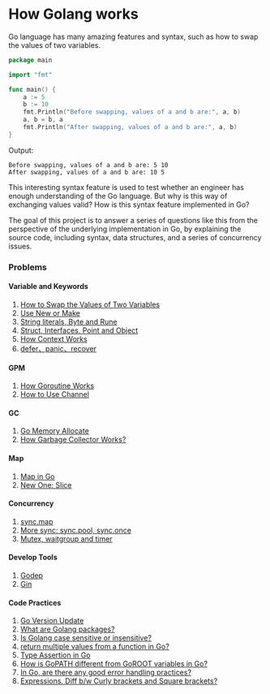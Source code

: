 # How Golang works



Go language has many amazing features and syntax, such as how to swap the values of two variables.

```go
package main

import "fmt"

func main() {
    a := 5
    b := 10
    fmt.Println("Before swapping, values of a and b are:", a, b)
    a, b = b, a
    fmt.Println("After swapping, values of a and b are:", a, b)
}
```

Output:

```
Before swapping, values of a and b are: 5 10
After swapping, values of a and b are: 10 5
```



This interesting syntax feature is used to test whether an engineer has enough understanding of the Go language. But why is this way of exchanging values valid? How is this syntax feature implemented in Go?

The goal of this project is to answer a series of questions like this from the perspective of the underlying implementation in Go, by explaining the source code, including syntax, data structures, and a series of concurrency issues.



### Problems

#### Variable and Keywords

1. [How to Swap the Values of Two Variables](problems/swap-the-values-of-two-variables.md)
2. [Use New or Make](problems/use-new-or-make.md)
3. [String literals, Byte and Rune](problems/string.md)
4. [Struct, Interfaces,  Point and Object](problems/struct-and-object.md)
5. [How Context Works](problems/how-context-works.md)
6. [defer、panic、recover](problems/defer-panic-recover.md)



#### GPM

1. [How Goroutine Works](problems/how-goroutine-works.md)
4. [How to Use Channel](problems/how-to-use-channel.md)



#### GC

1. [Go Memory Allocate](problems/go-memory-allocate.md)
2. [How Garbage Collector Works? ]()



#### Map

1. [Map in Go](problems/map-in-go.md)
2. [New One: Slice](problems/new-one-slice.md)



#### Concurrency

1. [sync.map](problems/sync-map.md)
2. [More sync: sync.pool, sync.once](problems/more-sync.md)
3. [Mutex, waitgroup and timer](problems/more-concurrency-tools.md)



#### Develop Tools

1. [Godep](problems/godep.md)
2. [Gin](problems/gin.md)

 

#### Code Practices

1. [Go Version Update](problems/go-versions.md)
2. [What are Golang packages?](problems/.md)
3. [Is Golang case sensitive or insensitive?](problems/golang-sensitive-problem.md)
4. [return multiple values from a function in Go?](problems/return-multiple-values.md)
5. [Type Assertion in Go](problems/type-aeeertion.md)
6. [How is GoPATH different from GoROOT variables in Go?](problems/gopath-and-goroot.md)
7. [In Go, are there any good error handling practices?](problems/error-handling.md)
8. [Expressions. Diff b/w Curly brackets and Square brackets?](problems/curly-brackets-and-square-brackets.md)
